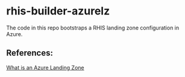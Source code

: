 # rhis-builder-azurelz
The code in this repo bootstraps a RHIS landing zone configuration in Azure.

## References:
[What is an Azure Landing Zone](https://learn.microsoft.com/en-us/azure/cloud-adoption-framework/ready/landing-zone/)
